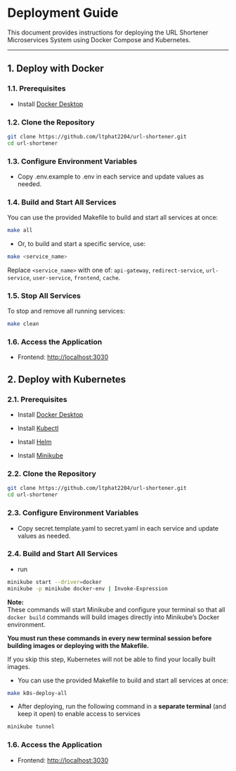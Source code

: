 # Deployment Guide

This document provides instructions for deploying the URL Shortener Microservices System using Docker Compose and Kubernetes.

---

## 1. Deploy with Docker

### 1.1. Prerequisites
- Install [Docker Desktop](https://docs.docker.com/compose/install/)

### 1.2. Clone the Repository

```sh
git clone https://github.com/ltphat2204/url-shortener.git
cd url-shortener
```

### 1.3. Configure Environment Variables

- Copy .env.example to .env in each service and update values as needed.

### 1.4. Build and Start All Services

You can use the provided Makefile to build and start all services at once:

```sh
make all
```

- Or, to build and start a specific service, use:

```sh
make <service_name>
```

Replace `<service_name>` with one of: `api-gateway`, `redirect-service`, `url-service`, `user-service`, `frontend`, `cache`.

### 1.5. Stop All Services

To stop and remove all running services:

```sh
make clean
```
### 1.6. Access the Application

- Frontend: [http://localhost:3030](http://localhost:3030)

## 2. Deploy with Kubernetes
### 2.1. Prerequisites
- Install [Docker Desktop](https://docs.docker.com/compose/install/)

- Install [Kubectl](https://kubernetes.io/docs/tasks/tools/install-kubectl-windows/#install-kubectl-binary-on-windows-via-direct-download-or-curl)

- Install [Helm](https://github.com/helm/helm/releases) 

- Install [Minikube](https://github.com/kubernetes/minikube/releases/tag/v1.36.0)

### 2.2. Clone the Repository

```sh
git clone https://github.com/ltphat2204/url-shortener.git
cd url-shortener
```

### 2.3. Configure Environment Variables

- Copy secret.template.yaml to secret.yaml in each service  and update values as needed.

### 2.4. Build and Start All Services
- run 
```sh
minikube start --driver=docker
minikube -p minikube docker-env | Invoke-Expression
```
**Note:**  
These commands will start Minikube and configure your terminal so that all `docker build` commands will build images directly into Minikube’s Docker environment.  

**You must run these commands in every new terminal session before building images or deploying with the Makefile.**  

If you skip this step, Kubernetes will not be able to find your locally built images.

- You can use the provided Makefile to build and start all services at once:
```sh
make k8s-deploy-all
```

-  After deploying, run the following command in a **separate terminal** (and keep it open) to enable access to services
```sh
minikube tunnel
```
### 1.6. Access the Application

- Frontend: [http://localhost:3030](http://localhost:3030)